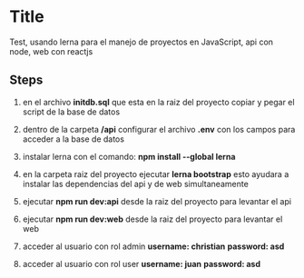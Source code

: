 # Title

Test, usando lerna para el manejo de proyectos en JavaScript, api con node, web con reactjs

## Steps

1. en el archivo **initdb.sql** que esta en la raiz del proyecto copiar y pegar el script de la base de datos

2. dentro de la carpeta **/api** configurar el archivo **.env** con los campos para acceder a la base de datos

3. instalar lerna con el comando: **npm install --global lerna**
  
4. en la carpeta raiz del proyecto ejecutar **lerna bootstrap** esto ayudara a instalar las dependencias del api y de web simultaneamente

5. ejecutar **npm run dev:api** desde la raiz del proyecto para levantar el api
  
6. ejecutar **npm run dev:web** desde la raiz del proyecto para levantar el web

7. acceder al usuario con rol admin **username: christian** **password: asd**
   
8. acceder al usuario con rol user **username: juan** **password: asd**